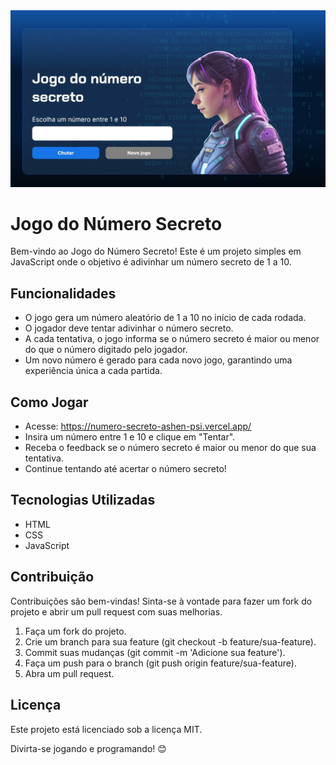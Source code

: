 <img src="img/imagem-github.jpg">

<h1>Jogo do Número Secreto</h1>

Bem-vindo ao Jogo do Número Secreto! Este é um projeto simples em JavaScript onde o objetivo é adivinhar um número secreto de 1 a 10.

<h2>Funcionalidades</h2>

- O jogo gera um número aleatório de 1 a 10 no início de cada rodada.
- O jogador deve tentar adivinhar o número secreto.
- A cada tentativa, o jogo informa se o número secreto é maior ou menor do que o número digitado pelo jogador.
- Um novo número é gerado para cada novo jogo, garantindo uma experiência única a cada partida.

<h2>Como Jogar</h2>

- Acesse: https://numero-secreto-ashen-psi.vercel.app/
- Insira um número entre 1 e 10 e clique em "Tentar".
- Receba o feedback se o número secreto é maior ou menor do que sua tentativa.
- Continue tentando até acertar o número secreto!

<h2>Tecnologias Utilizadas</h2>

- HTML
- CSS
- JavaScript

<h2>Contribuição</h2>

Contribuições são bem-vindas! Sinta-se à vontade para fazer um fork do projeto e abrir um pull request com suas melhorias.

1. Faça um fork do projeto.
2. Crie um branch para sua feature (git checkout -b feature/sua-feature).
3. Commit suas mudanças (git commit -m 'Adicione sua feature').
4. Faça um push para o branch (git push origin feature/sua-feature).
5. Abra um pull request.

<h2>Licença</h2>

Este projeto está licenciado sob a licença MIT.

Divirta-se jogando e programando! 😊
